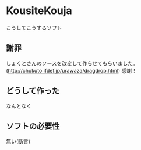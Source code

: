 KousiteKouja
============

こうしてこうするソフト

謝罪
----------------
しょくとさんのソースを改変して作らせてもらいました。
(http://chokuto.ifdef.jp/urawaza/dragdrop.html)
感謝！

どうして作った
----------------
なんとなく

ソフトの必要性
-----------------------
無い(断言)

